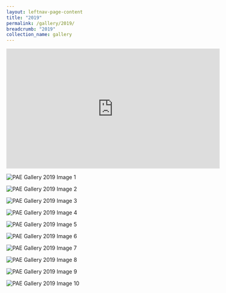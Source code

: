 ```yaml
---
layout: leftnav-page-content
title: "2019"
permalink: /gallery/2019/
breadcrumb: "2019"
collection_name: gallery
---
```


<div class="bp-youtube">
<iframe width="560" height="315" src="https://www.youtube.com/embed/JrGVHN-rauU" frameborder="0" allow="accelerometer; autoplay; encrypted-media; gyroscope; picture-in-picture" allowfullscreen></iframe>
</div>

![PAE Gallery 2019 Image 1](/images/gallery/pae-2019-1.jpg)

![PAE Gallery 2019 Image 2](/images/gallery/pae-2019-2.jpg)

![PAE Gallery 2019 Image 3](/images/gallery/pae-2019-3.jpg)

![PAE Gallery 2019 Image 4](/images/gallery/pae-2019-4.jpg)

![PAE Gallery 2019 Image 5](/images/gallery/pae-2019-5.jpg)

![PAE Gallery 2019 Image 6](/images/gallery/pae-2019-6.jpg)

![PAE Gallery 2019 Image 7](/images/gallery/pae-2019-7.jpg)

![PAE Gallery 2019 Image 8](/images/gallery/pae-2019-8.jpg)

![PAE Gallery 2019 Image 9](/images/gallery/pae-2019-9.jpg)

![PAE Gallery 2019 Image 10](/images/gallery/pae-2019-10.jpg)
